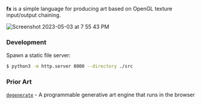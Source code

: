 **fx** is a simple language for producing art based on OpenGL texture
input/output chaining.

![Screenshot 2023-05-03 at 7 55 43 PM](https://user-images.githubusercontent.com/31192478/236641937-b1dc9558-b9a5-4fc1-a2d5-9bf68e56eb4b.png)

### Development

Spawn a static file server:

```bash
$ python3 -m http.server 8000 --directory ./src
```

### Prior Art

[`degenerate`](https://github.com/casey/degenerate) - A programmable generative art engine that runs in the browser
